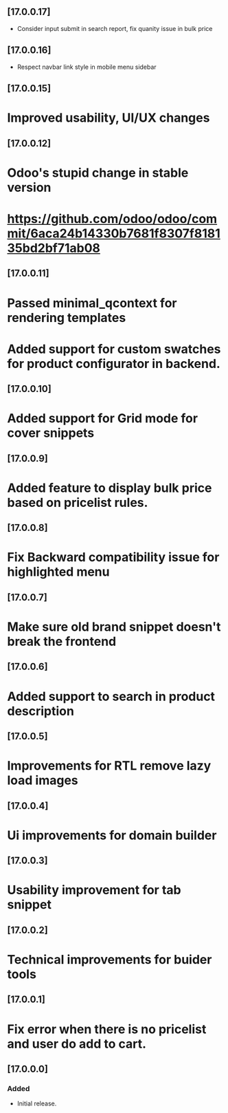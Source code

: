 ## [17.0.0.17]
- Consider input submit in search report, fix quanity issue in bulk price
## [17.0.0.16]
- Respect navbar link style in mobile menu sidebar
## [17.0.0.15]
# Improved usability, UI/UX changes
## [17.0.0.12]
# Odoo's stupid change in stable version
# https://github.com/odoo/odoo/commit/6aca24b14330b7681f8307f818135bd2bf71ab08
## [17.0.0.11]
# Passed minimal_qcontext for rendering templates
# Added support for custom swatches for product configurator in backend.
## [17.0.0.10]
# Added support for Grid mode for cover snippets
## [17.0.0.9]
# Added feature to display bulk price based on pricelist rules.
## [17.0.0.8]
# Fix Backward compatibility issue for highlighted menu
## [17.0.0.7]
# Make sure old brand snippet doesn't break the frontend
## [17.0.0.6]
# Added support to search in product description
## [17.0.0.5]
# Improvements for RTL remove lazy load images
## [17.0.0.4]
# Ui improvements for domain builder
## [17.0.0.3]
# Usability improvement for tab snippet
## [17.0.0.2]
# Technical improvements for buider tools
## [17.0.0.1]
# Fix error when there is no pricelist and user do add to cart.
## [17.0.0.0]
### Added
- Initial release.
